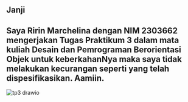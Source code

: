 Janji
---
Saya Ririn Marchelina dengan NIM 2303662 mengerjakan Tugas Praktikum 3 dalam mata kuliah Desain dan Pemrograman Berorientasi Objek untuk keberkahanNya maka saya tidak melakukan kecurangan seperti yang telah dispesifikasikan. Aamiin.
---
![tp3 drawio](https://github.com/user-attachments/assets/a025c57a-8b38-4caa-99d8-5bd519dc4821)
